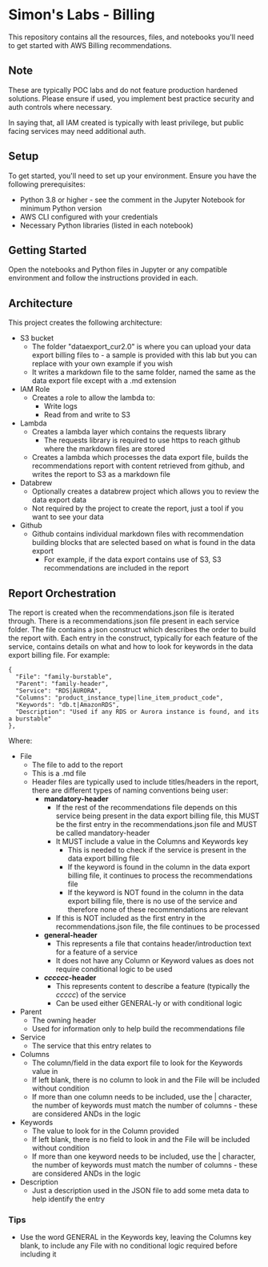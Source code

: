 # Simon's Labs - Billing  
This repository contains all the resources, files, and notebooks you'll need to get started with AWS Billing recommendations.  

## Note  
These are typically POC labs and do not feature production hardened solutions. Please ensure if used, you implement best practice security and auth controls where necessary.  

In saying that, all IAM created is typically with least privilege, but public facing services may need additional auth.  

## Setup  
To get started, you'll need to set up your environment. Ensure you have the following prerequisites:  

- Python 3.8 or higher - see the comment in the Jupyter Notebook for minimum Python version  
- AWS CLI configured with your credentials  
- Necessary Python libraries (listed in each notebook)  

## Getting Started  
Open the notebooks and Python files in Jupyter or any compatible environment and follow the instructions provided in each.  

## Architecture  
This project creates the following architecture:  

- S3 bucket  
  - The folder "dataexport_cur2.0" is where you can upload your data export billing files to - a sample is provided with this lab but you can replace with your own example if you wish  
  - It writes a markdown file to the same folder, named the same as the data export file except with a .md extension   
- IAM Role  
  - Creates a role to allow the lambda to:  
    - Write logs  
    - Read from and write to S3  
- Lambda  
  - Creates a lambda layer which contains the requests library  
    - The requests library is required to use https to reach github where the markdown files are stored  
  - Creates a lambda which processes the data export file, builds the recommendations report with content retrieved from github, and writes the report to S3 as a markdown file  
- Databrew  
  - Optionally creates a databrew project which allows you to review the data export data  
  - Not required by the project to create the report, just a tool if you want to see your data
- Github  
  - Github contains individual markdown files with recommendation building blocks that are selected based on what is found in the data export  
    - For example, if the data export contains use of S3, S3 recommendations are included in the report  

## Report Orchestration  
The report is created when the recommendations.json file is iterated through. There is a recommendations.json file present in each service folder. The file contains a json construct which describes the order to build the report with. Each entry in the construct, typically for each feature of the service, contains details on what and how to look for keywords in the data export billing file. For example:  

    {
      "File": "family-burstable",
      "Parent": "family-header",
      "Service": "RDS|AURORA",
      "Columns": "product_instance_type|line_item_product_code",
      "Keywords": "db.t|AmazonRDS",
      "Description": "Used if any RDS or Aurora instance is found, and its a burstable"
    },

Where:  

- File  
  - The file to add to the report  
  - This is a .md file  
  - Header files are typically used to include titles/headers in the report, there are different types of naming conventions being user:  
    - **mandatory-header**  
      - If the rest of the recommendations file depends on this service being present in the data export billing file, this MUST be the first entry in the recommendations.json file and MUST be called mandatory-header  
      - It MUST include a value in the Columns and Keywords key  
        - This is needed to check if the service is present in the data export billing file  
        - If the keyword is found in the column in the data export billing file, it continues to process the recommendations file  
        - If the keyword is NOT found in the column in the data export billing file, there is no use of the service and therefore none of these recommendations are relevant  
      - If this is NOT included as the first entry in the recommendations.json file, the file continues to be processed  
    - **general-header**  
      - This represents a file that contains header/introduction text for a feature of a service  
      - It does not have any Column or Keyword values as does not require conditional logic to be used  
    - ***cccccc*-header**  
      - This represents content to describe a feature (typically the *ccccc*) of the service  
      - Can be used either GENERAL-ly or with conditional logic  
- Parent  
  - The owning header  
  - Used for information only to help build the recommendations file  
- Service  
  - The service that this entry relates to  
- Columns  
  - The column/field in the data export file to look for the Keywords value in  
  - If left blank, there is no column to look in and the File will be included without condition  
  - If more than one column needs to be included, use the | character, the number of keywords must match the number of columns - these are considered ANDs in the logic  
- Keywords  
  - The value to look for in the Column provided  
  - If left blank, there is no field to look in and the File will be included without condition  
  - If more than one keyword needs to be included, use the | character, the number of keywords must match the number of columns - these are considered ANDs in the logic  
- Description  
  - Just a description used in the JSON file to add some meta data to help identify the entry  

### Tips  
- Use the word GENERAL in the Keywords key, leaving the Columns key blank, to include any File with no conditional logic required before including it  

